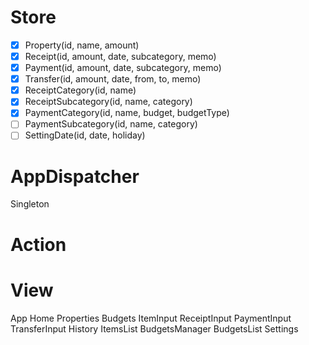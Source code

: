 # Store
- [x] Property(id, name, amount)
- [x] Receipt(id, amount, date, subcategory, memo)
- [x] Payment(id, amount, date, subcategory, memo)
- [x] Transfer(id, amount, date, from, to, memo)
- [x] ReceiptCategory(id, name)
- [x] ReceiptSubcategory(id, name, category)
- [x] PaymentCategory(id, name, budget, budgetType)
- [ ] PaymentSubcategory(id, name, category)
- [ ] SettingDate(id, date, holiday)

# AppDispatcher
Singleton

# Action

# View
App
  Home
    Properties
    Budgets
    ItemInput
      ReceiptInput
      PaymentInput
      TransferInput
  History
    ItemsList
  BudgetsManager
    BudgetsList
  Settings
